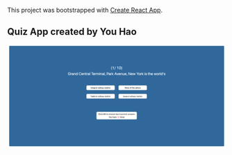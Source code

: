 This project was bootstrapped with [Create React App](https://github.com/facebook/create-react-app).

## Quiz App created by You Hao
![image](https://github.com/haoyou0113/QuizApp/blob/master/public/image/questions.png)




